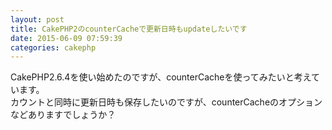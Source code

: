 ```yaml
---
layout: post
title: CakePHP2のcounterCacheで更新日時もupdateしたいです
date: 2015-06-09 07:59:39
categories: cakephp
---
```

<p>CakePHP2.6.4を使い始めたのですが、counterCacheを使ってみたいと考えています。<br>
カウントと同時に更新日時も保存したいのですが、counterCacheのオプションなどありますでしょうか？</p>
